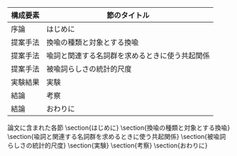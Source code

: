 構成要素 | 節のタイトル
 --- | --- 
序論 | はじめに
提案手法 | 換喩の種類と対象とする換喩
提案手法 | 喩詞と関連する名詞群を求めるときに使う共起関係
提案手法 | 被喩詞らしさの統計的尺度
実験結果 | 実験
結論 | 考察
結論 | おわりに

論文に含まれた各節
\section{はじめに}
\section{換喩の種類と対象とする換喩}
\section{喩詞と関連する名詞群を求めるときに使う共起関係}
\section{被喩詞らしさの統計的尺度}
\section{実験}
\section{考察}
\section{おわりに} 
